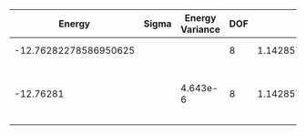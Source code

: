 | Energy                | Sigma | Energy Variance | DOF | Einf              | Method                                                       | Data Repository                    |
|-----------------------|-------|-----------------|-----|-------------------|--------------------------------------------------------------|------------------------------------|
| -12.76282278586950625 |       |                 | 8   | 1.142857142857143 | Lanczos (Quspin + Scipy)                                     | https://weinbe58.github.io/QuSpin/ |
| -12.76281             |       | 4.643e-6        | 8   | 1.142857142857143 | DMRG(MaxBondDim = 1550, Extrap Energy = -12.762823 +/- 2.e-6) |                                    |
